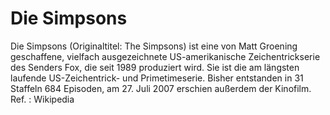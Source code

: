 # Die Simpsons

Die Simpsons (Originaltitel: The Simpsons) ist eine von Matt Groening 
geschaffene, vielfach ausgezeichnete US-amerikanische Zeichentrickserie 
des Senders Fox, die seit 1989 produziert wird. Sie ist die am längsten 
laufende US-Zeichentrick- und Primetimeserie. Bisher entstanden in 31 
Staffeln 684 Episoden, am 27. Juli 2007 erschien außerdem der Kinofilm.
Ref. : Wikipedia
